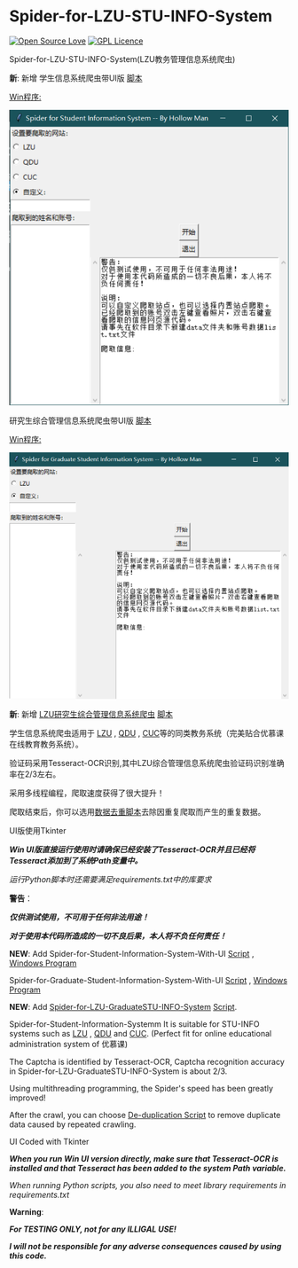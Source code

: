 # Spider-for-LZU-STU-INFO-System

[![Open Source Love](https://badges.frapsoft.com/os/v1/open-source.svg?v=103)](https://github.com/ellerbrock/open-source-badges/)
[![GPL Licence](https://badges.frapsoft.com/os/gpl/gpl.svg?v=103)](https://opensource.org/licenses/GPL-3.0/)

Spider-for-LZU-STU-INFO-System(LZU教务管理信息系统爬虫)

**新**: 新增 学生信息系统爬虫带UI版 [脚本](Spider-for-Student-Information-System-With-UI.py)

[Win程序:](Spider-for-Student-Information-System-With-UI.exe) 

![](Spider-for-Student-Information-System-With-UI.PNG) 

研究生综合管理信息系统爬虫带UI版 [脚本](Spider-for-Graduate-Student-Information-System-With-UI.py)

[Win程序:](Spider-for-Graduate-Student-Information-System-With-UI.exe) 

 ![](Spider-for-Graduate-Student-Information-System-With-UI.PNG)

**新**: 新增 [LZU研究生综合管理信息系统爬虫](http://gms.lzu.edu.cn/graduate/index.do) [脚本](Spider-for-LZU-GraduateSTU-INFO-System.py)

学生信息系统爬虫适用于 [LZU](http://jwk.lzu.edu.cn) , [QDU](http://jw.qdu.edu.cn/academic/common/security/login.jsp) , [CUC](http://jw.cuc.edu.cn/academic/common/security/login.jsp)等的同类教务系统（完美贴合优慕课在线教育教务系统）。

验证码采用Tesseract-OCR识别,其中LZU综合管理信息系统爬虫验证码识别准确率在2/3左右。

采用多线程编程，爬取速度获得了很大提升！

爬取结束后，你可以选用[数据去重脚本](De-duplication.py)去除因重复爬取而产生的重复数据。

UI版使用Tkinter

***Win UI版直接运行使用时请确保已经安装了Tesseract-OCR并且已经将Tesseract添加到了系统Path变量中。***

*运行Python脚本时还需要满足requirements.txt中的库要求*

**警告**：

***仅供测试使用，不可用于任何非法用途！***

***对于使用本代码所造成的一切不良后果，本人将不负任何责任！***

**NEW**: Add Spider-for-Student-Information-System-With-UI [Script](Spider-for-Student-Information-System-With-UI.py) , [Windows Program](Spider-for-Student-Information-System-With-UI.exe) 

Spider-for-Graduate-Student-Information-System-With-UI [Script](Spider-for-Graduate-Student-Information-System-With-UI.py) , [Windows Program](Spider-for-Graduate-Student-Information-System-With-UI.exe) 

**NEW**: Add [Spider-for-LZU-GraduateSTU-INFO-System](http://gms.lzu.edu.cn/graduate/index.do) [Script](Spider-for-LZU-GraduateSTU-INFO-System.py).

Spider-for-Student-Information-Systemm It is suitable for STU-INFO systems such as [LZU](http://jwk.lzu.edu.cn) , [QDU](http://jw.qdu.edu.cn/academic/common/security/login.jsp) and [CUC](http://jw.cuc.edu.cn/academic/common/security/login.jsp). (Perfect fit for online educational administration system of 优慕课)

The Captcha is identified by Tesseract-OCR, Captcha recognition accuracy in Spider-for-LZU-GraduateSTU-INFO-System is about 2/3.

Using multithreading programming, the Spider's speed has been greatly improved!

After the crawl, you can choose [De-duplication Script](De-duplication.py) to remove duplicate data caused by repeated crawling.

UI Coded with Tkinter

***When you run Win UI version directly, make sure that Tesseract-OCR is installed and that Tesseract has been added to the system Path variable.***

*When running Python scripts, you also need to meet library requirements in requirements.txt*

**Warning**:

***For TESTING ONLY, not for any ILLIGAL USE!***

***I will not be responsible for any adverse consequences caused by using this code.***